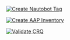 [![Create Nautobot Tag](https://img.shields.io/badge/Create%20Nautobot%20Tag-blue)](https://github.com/nirav18/gh_automation/issues/new?template=nb_tag.yml)


[![Create AAP Inventory](https://img.shields.io/badge/Create%20AAP%20Inventory-green)](https://github.com/nirav18/gh_automation/issues/new?template=aap_inventory.yml)


[![Validate CRQ](https://img.shields.io/badge/Validate%20CRQ-orange)](https://github.com/nirav18/gh_automation/issues/new?template=validate_crq.yml)